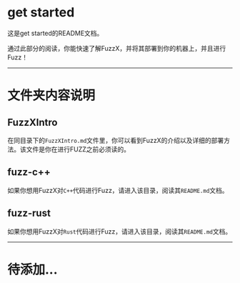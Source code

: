 # get started

这是get started的README文档。

通过此部分的阅读，你能快速了解FuzzX，并将其部署到你的机器上，并且进行Fuzz！

---
# 文件夹内容说明

## FuzzXIntro

在同目录下的`FuzzXIntro.md`文件里，你可以看到FuzzX的介绍以及详细的部署方法。该文件是你在进行FUZZ之前必须读的。


## fuzz-c++


如果你想用FuzzX对`C++`代码进行Fuzz，请进入该目录，阅读其`README.md`文档。

## fuzz-rust


如果你想用FuzzX对`Rust`代码进行Fuzz，请进入该目录，阅读其`README.md`文档。




----

# 待添加...
